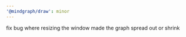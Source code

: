 ```yaml
---
'@mindgraph/draw': minor
---
```


fix bug where resizing the window made the graph spread out or shrink
